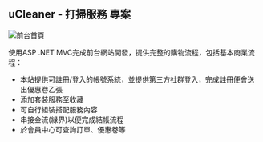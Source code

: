 ## uCleaner - 打掃服務 專案

![前台首頁](https://i.imgur.com/6SxcaYAl.png)


使用ASP .NET MVC完成前台網站開發，提供完整的購物流程，包括基本商業流程：

* 本站提供可註冊/登入的帳號系統，並提供第三方社群登入，完成註冊便會送出優惠卷乙張
* 添加套裝服務至收藏
* 可自行組裝搭配服務內容
* 串接金流(綠界)以便完成結帳流程
* 於會員中心可查詢訂單、優惠卷等
